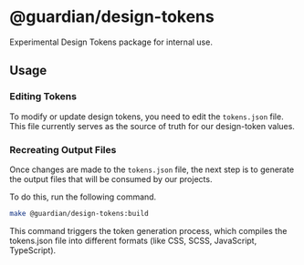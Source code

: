 # @guardian/design-tokens

Experimental Design Tokens package for internal use.

## Usage

### Editing Tokens

To modify or update design tokens, you need to edit the `tokens.json` file. This file currently serves as the source of truth for our design-token values.

### Recreating Output Files

Once changes are made to the `tokens.json` file, the next step is to generate the output files that will be consumed by our projects.

To do this, run the following command.

```sh
make @guardian/design-tokens:build
```

This command triggers the token generation process, which compiles the tokens.json file into different formats (like CSS, SCSS, JavaScript, TypeScript).
